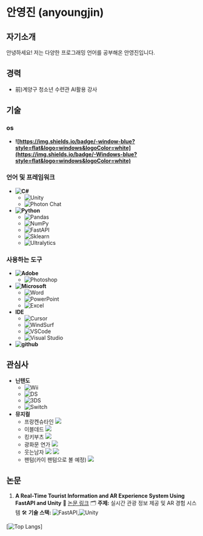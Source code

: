# 안영진 (anyoungjin)

## 자기소개

안녕하세요! 저는 다양한 프로그래밍 언어를 공부해온 안영진입니다.

## 경력

- 前)계양구 청소년 수련관 AI활용 강사


## 기술
### os
- **![https://img.shields.io/badge/-window-blue?style=flat&logo=windows&logoColor=white](https://img.shields.io/badge/-Windows-blue?style=flat&logo=windows&logoColor=white)**

### 언어 및 프레임워크
- **![C#](https://img.shields.io/badge/-C%23-5C2D91?style=flat&logo=c-sharp&logoColor=white)**
  - ![Unity](https://img.shields.io/badge/-Unity-000000?style=flat&logo=unity&logoColor=white)
  - ![Photon Chat](https://img.shields.io/badge/-Photon%20Chat-004480?style=flat&logo=photon&logoColor=white)
- **![Python](https://img.shields.io/badge/-Python-F7931E?style=flat&logo=python&logoColor=white)**
  - ![Pandas](https://img.shields.io/badge/-Pandas-150458?style=flat&logo=pandas&logoColor=white)
  - ![NumPy](https://img.shields.io/badge/-NumPy-013243?style=flat&logo=numpy&logoColor=white)
  - ![FastAPI](https://img.shields.io/badge/-FastAPI-009688?style=flat&logo=fastapi&logoColor=white)
  - ![Sklearn](https://img.shields.io/badge/-Sklearn-F7931E?style=flat&logo=scikit-learn&logoColor=white)
  - ![Ultralytics](https://img.shields.io/badge/Ultralytics-111F68?style=flat&logo=Ultralytics&logoColor=white)

### 사용하는 도구
- **![Adobe](https://img.shields.io/badge/-Adobe-FF0000?style=flat&logo=adobe&logoColor=white)**
  - ![Photoshop](https://img.shields.io/badge/-Photoshop-31A8FF?style=flat&logo=adobe-photoshop&logoColor=white)
- **![Microsoft](https://img.shields.io/badge/-Microsoft-5E5E5E?style=flat&logo=microsoft&logoColor=white)**
  - ![Word](https://img.shields.io/badge/-Word-2B579A?style=flat&logo=microsoft-word&logoColor=white)
  - ![PowerPoint](https://img.shields.io/badge/-PowerPoint-B7472A?style=flat&logo=microsoft-powerpoint&logoColor=white)
  - ![Excel](https://img.shields.io/badge/-Excel-217346?style=flat&logo=microsoft-excel&logoColor=white)
- **IDE**
   - ![Cursor](https://img.shields.io/badge/-Cursor-000000?style=flat&logo=cursor&logoColor=white)
   - ![WindSurf](https://img.shields.io/badge/-WindSurf-ffffff?style=flat&logo=windsurf&logoColor=black)
   - ![VSCode](https://img.shields.io/badge/-VSCode-007ACC?style=flat&logo=visual-studio-code&logoColor=white)
   - ![Visual Studio](https://img.shields.io/badge/-Visual%20Studio-5C2D91?style=flat&logo=visual-studio&logoColor=white)
- **![github](https://img.shields.io/badge/-github-000000?style=flat&logo=github&logoColor=white)**

## 관심사

- **닌텐도**
  - ![Wii](https://img.shields.io/badge/-Wii-8B8B8B?style=flat&logo=Wii&logoColor=white)
  - ![DS](https://img.shields.io/badge/-DS-0000ff?style=flat&logo=nintendods&logoColor=white)
  - ![3DS](https://img.shields.io/badge/-3DS-D12228?style=flat&logo=nintendo3ds&logoColor=white)
  - ![Switch](https://img.shields.io/badge/-Switch-E60012?style=flat&logo=nintendoswitch&logoColor=white)
- **뮤지컬**
  - 프랑켄슈타인
    ![](./img/프랑켄슈타인.jpg)
  - 이블데드
    ![](./img/이블데드.jpg)
  - 킹키부츠
    ![](./img/킹키부츠.jpg)
  - 광화문 연가
    ![](./img/광화문연가.jpg)
  - 웃는남자
    ![](./img/웃는남자.jpg)
    ![](./img/웃는남자1.jpg)
  - 팬텀(카이 팬텀으로 볼 예정)
    ![](./img/팬텀.jpg)


## 논문

1. **A Real-Time Tourist Information and AR Experience System Using FastAPI and Unity**
   🔗 [논문 링크](https://www.kci.go.kr/kciportal/ci/sereArticleSearch/ciSereArtiView.kci?sereArticleSearchBean.artiId=ART003176565)
   🗂️ **주제:** 실시간 관광 정보 제공 및 AR 경험 시스템
   🛠️ **기술 스택:** ![FastAPI](https://img.shields.io/badge/-FastAPI-009688?style=flat&logo=fastapi&logoColor=white),![Unity](https://img.shields.io/badge/-Unity-000000?style=flat&logo=unity&logoColor=white)

[![Top Langs](https://github-readme-stats.vercel.app/api/top-langs/?username=anyoungjin20040106&layout=compact&theme=rose_pine&hide=html,PowerShell,C,Cython,Jupyter%20Notebook,Fortran,Tcl,Smarty,Meson,CSS,Batchfile,Forth,Assembly,Classic%20ASP,JavaScript)]
